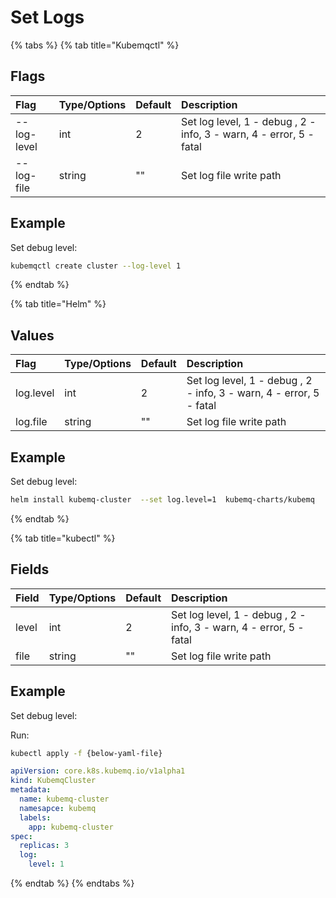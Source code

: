 # Set Logs

{% tabs %}
{% tab title="Kubemqctl" %}
## Flags

| Flag | Type/Options | Default | Description |
| :--- | :--- | :--- | :--- |
| --log-level | int | 2 | Set log level, 1 - debug , 2 - info, 3 - warn, 4 - error, 5 - fatal |
| --log-file | string | "" | Set log file write path |

## Example

Set debug level:

```bash
kubemqctl create cluster --log-level 1
```
{% endtab %}

{% tab title="Helm" %}
## Values

| Flag | Type/Options | Default | Description |
| :--- | :--- | :--- | :--- |
| log.level | int | 2 | Set log level, 1 - debug , 2 - info, 3 - warn, 4 - error, 5 - fatal |
| log.file | string | "" | Set log file write path |

## Example

Set debug level:

```bash
helm install kubemq-cluster  --set log.level=1  kubemq-charts/kubemq
```
{% endtab %}

{% tab title="kubectl" %}
## Fields

| Field | Type/Options | Default | Description |
| :--- | :--- | :--- | :--- |
| level | int | 2 | Set log level, 1 - debug , 2 - info, 3 - warn, 4 - error, 5 - fatal |
| file | string | "" | Set log file write path |

## Example

Set debug level:

Run:

```bash
kubectl apply -f {below-yaml-file}
```

```yaml
apiVersion: core.k8s.kubemq.io/v1alpha1
kind: KubemqCluster
metadata:
  name: kubemq-cluster
  namesapce: kubemq
  labels:
    app: kubemq-cluster
spec:
  replicas: 3
  log:
    level: 1
```
{% endtab %}
{% endtabs %}

